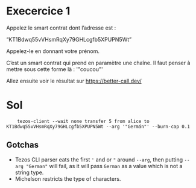 # Execercice 1

Appelez le smart contrat dont l’adresse est :

“KT1Bdwq55vVHsmRqXy79GHLcgfb5XPUPN5Wt”

Appelez-le en donnant votre prénom.

C’est un smart contrat qui prend en paramètre une chaîne. Il faut penser à mettre sous cette forme là : '"coucou"'

Allez ensuite voir le résultat sur https://better-call.dev/

# Sol

```
    tezos-client --wait none transfer 5 from alice to KT1Bdwq55vVHsmRqXy79GHLcgfb5XPUPN5Wt --arg '"Germán"' --burn-cap 0.1
```
## Gotchas
- Tezos CLI parser eats the first `'` and or `"` around `--arg`, then putting `--arg "German"` will fail, as it will pass `German` as a value which is not a string type.
- Michelson restricts the type of characters.
